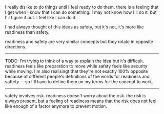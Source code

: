 
I really dislike to do things until I feel ready to do them. there is a feeling that I get when I know that I can do something. I may not know how I'll do it, but I'll figure it out. I feel like I can do it.

I had always thought of this ideas as safety, but it's not. it's more like readiness than safety.

readiness and safety are very similar concepts but they rotate in opposite directions.

---

TODO: I'm trying to think of a way to explain the idea but it's difficult. readiness feels like preparation to move while safety feels like security while moving. I'm also realisingt that they're not exactly 100% opposite because of different people's definitions of the words for readiness and saftety -- so I'll have to define them on my terms for the concept to work.

---

safety involves risk. readiness doesn't worry about the risk. the risk is always present, but a feeling of readiness means that the risk does not feel like enough of a factor anymore to prevent motion.


